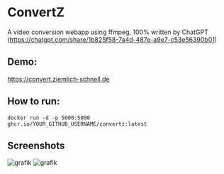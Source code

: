 # ConvertZ
A video conversion webapp using ffmpeg, 100% written by ChatGPT (https://chatgpt.com/share/1b825f58-7a4d-487e-a9e7-c53e56390b01)

## Demo:
https://convert.ziemlich-schnell.de

## How to run:
```docker run -d -p 5000:5000 ghcr.io/YOUR_GITHUB_USERNAME/convertz:latest```

## Screenshots
![grafik](https://github.com/user-attachments/assets/d01b7699-d2c3-4ab3-8758-a3ffec29c870)
![grafik](https://github.com/user-attachments/assets/c5148bd7-8340-4b9c-a054-cfddb892381b)
